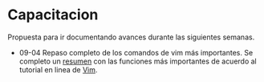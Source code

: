 # Capacitacion
Propuesta para ir documentando avances durante las siguientes semanas.

- 09-04 Repaso completo de los comandos de vim más importantes. Se completo un [resumen](./vimTest.txt) con las funciones más importantes de acuerdo al tutorial en linea de [Vim](https://www.openvim.com/).

